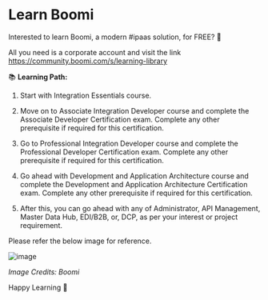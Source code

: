 # Learn Boomi

Interested to learn Boomi, a modern #ipaas solution, for FREE? 🚀

All you need is a corporate account and visit the link https://community.boomi.com/s/learning-library

📚 **Learning Path:**
1. Start with Integration Essentials course.

2. Move on to Associate Integration Developer course and complete the Associate Developer Certification exam. Complete any other prerequisite if required for this certification.

3. Go to Professional Integration Developer course and complete the Professional Developer Certification exam. Complete any other prerequisite if required for this certification.

4. Go ahead with Development and Application Architecture course and complete the Development and Application Architecture Certification exam. Complete any other prerequisite if required for this certification.

5. After this, you can go ahead with any of Administrator, API Management, Master Data Hub, EDI/B2B, or, DCP, as per your interest or project requirement.

Please refer the below image for reference.

![image](https://github.com/ayanpan/learn-boomi/assets/12267939/89dc2df7-a790-4832-b64f-23e5fb81f980)

*Image Credits: Boomi*

Happy Learning 🔰
